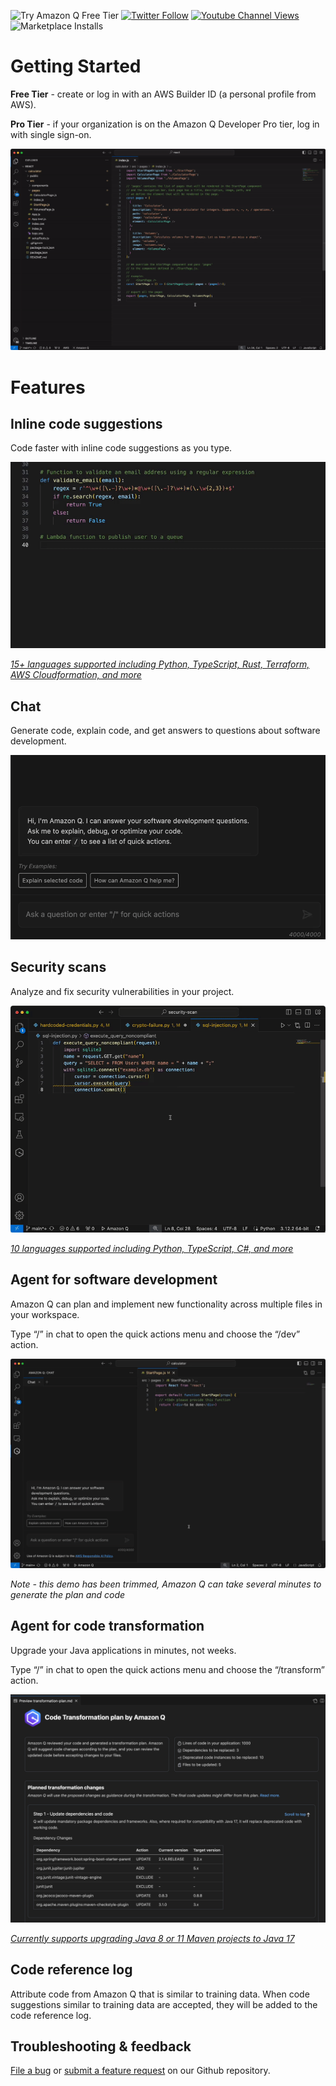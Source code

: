 ![Try Amazon Q Free Tier](https://img.shields.io/badge/Try%20Amazon%20Q-Free%20Tier-success?style=flat-square)
[![Twitter Follow](https://img.shields.io/badge/follow-@aws-1DA1F2?style=flat-square&logo=aws&logoColor=white&label=Follow)](https://x.com/awscloud)
[![Youtube Channel Views](https://img.shields.io/youtube/channel/views/UCd6MoB9NC6uYN2grvUNT-Zg?style=flat-square&logo=youtube&label=Youtube)](https://www.youtube.com/@amazonwebservices)
![Marketplace Installs](https://img.shields.io/vscode-marketplace/i/AmazonWebServices.amazon-q-vscode.svg?label=Installs&style=flat-square)

# Getting Started

**Free Tier** - create or log in with an AWS Builder ID (a personal profile from AWS).

**Pro Tier** - if your organization is on the Amazon Q Developer Pro tier, log in with single sign-on.

![Authentication gif](https://raw.githubusercontent.com/aws/aws-toolkit-vscode/HEAD/docs/marketplace/vscode/amazonq/auth-Q.gif)

# Features

## Inline code suggestions

Code faster with inline code suggestions as you type.

![Inline code suggestion demo](https://raw.githubusercontent.com/aws/aws-toolkit-vscode/HEAD/docs/marketplace/vscode/amazonq/inline.gif)

[_15+ languages supported including Python, TypeScript, Rust, Terraform, AWS Cloudformation, and more_](https://docs.aws.amazon.com/amazonq/latest/qdeveloper-ug/q-language-ide-support.html)

## Chat

Generate code, explain code, and get answers to questions about software development.

![Generate code using chat](https://raw.githubusercontent.com/aws/aws-toolkit-vscode/HEAD/docs/marketplace/vscode/amazonq/chat.gif)

## Security scans

Analyze and fix security vulnerabilities in your project.

![Fix security vulnerability demo](https://raw.githubusercontent.com/aws/aws-toolkit-vscode/HEAD/docs/marketplace/vscode/amazonq/security-scan.gif)

[_10 languages supported including Python, TypeScript, C#, and more_](https://docs.aws.amazon.com/amazonq/latest/qdeveloper-ug/security-scans.html)

## Agent for software development

Amazon Q can plan and implement new functionality across multiple files in your workspace.

Type “/” in chat to open the quick actions menu and choose the “/dev” action.

![Agent for software development demo](https://raw.githubusercontent.com/aws/aws-toolkit-vscode/HEAD/docs/marketplace/vscode/amazonq/dev.gif)

_Note - this demo has been trimmed, Amazon Q can take several minutes to generate the plan and code_

## Agent for code transformation

Upgrade your Java applications in minutes, not weeks.

Type “/” in chat to open the quick actions menu and choose the “/transform” action.

![Agent for code transformation demo](https://raw.githubusercontent.com/aws/aws-toolkit-vscode/HEAD/docs/marketplace/vscode/amazonq/transform.png)

[_Currently supports upgrading Java 8 or 11 Maven projects to Java 17_](https://docs.aws.amazon.com/amazonq/latest/qdeveloper-ug/code-transformation.html#prerequisites)

## Code reference log

Attribute code from Amazon Q that is similar to training data. When code suggestions similar to training data are accepted, they will be added to the code reference log.

## Troubleshooting & feedback

[File a bug](https://github.com/aws/aws-toolkit-vscode/issues/new?assignees=&labels=bug&projects=&template=bug_report.md) or [submit a feature request](https://github.com/aws/aws-toolkit-vscode/issues/new?assignees=&labels=feature-request&projects=&template=feature_request.md) on our Github repository.
